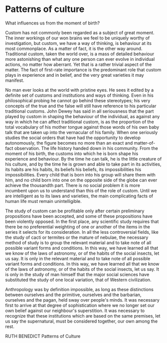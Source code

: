 # Patterns of culture

What influences us from the moment of birth?

Custom has not commonly been regarded as a subject of great moment. The inner workings of our won brains we feel to be uniquely worthy of investigation, but custom, we have a way of thinking, is behaviour at its most commonplace. As a matter of fact, it is the other way around. Traditional custom, taken the world over, is a mass of detailed behaviour more astonishing than what any one person can ever evolve in individual actions, no matter how aberrant. Yet that is a rather trivial aspect of the matter. The fact of first-rate importance is the predominant role that custom plays in experience and in belief, and the very great varieties it may manifest.

No man ever looks at the world with pristine eyes. He sees it edited by a definite set of customs and institutions and ways of thinking. Even in his philosophical probing he cannot go behind these stereotypes; his very concepts of the true and the false will still have reference to his particular traditional customs. John Dewey has said in all seriousness that the part played by custom in shaping the behaviour of the individual, as against any way in which he can affect traditional custom, is as the proportion of the total vocabulary of his mother tongue against those words of his own baby talk that are taken up into the vernacular of his family. When one seriously studies the social orders that have had the opportunity to develop autonomously, the figure becomes no more than an exact and matter-of-fact observation. The life history handed down in his community. From the moment of his birth, the customs into which he is born shape his experience and behaviour. By the time he can talk, he is the little creature of his culture, and by the time he is grown and able to take part in its activities, its habits are his habits, its beliefs his beliefs, its impossibilities his impossibilities. Every child that is born into his group will share them with him, and no child born into one on the opposite side of the globe can ever achieve the thousandth part. There is no social problem it is more incumbent upon us to understand than this of the role of custom. Until we are intelligent as to its laws and varieties, the main complicating facts of human life must remain unintelligible.

The study of custom can be profitable only after certain preliminary propositions have been accepted, and some of these propositions have been violently opposed. In the first place, any scientific study requires that there be no preferential weighting of one or another of the items in the series it selects for its consideration. In all the less controversial fields, like the study of cacti or termites or the mature of nebulae, the necessary method of study is to group the relevant material and to take note of all possible variant forms and conditions. In this way, we have learned all that we know of the laws of astronomy, or of the habits of the social insects, let us say. It is only in the relevant material and to take note of all possible variant forms and conditions. In this way, we have learned all that we know of the laws of astronomy, or of the habits of the social insects, let us say. It is only in the study of man himself that the major social sciences have substituted the study of one local variation, that of Western civilization.

Anthropology was by definition impossible, as long as these distinctions between ourselves and the primitive, ourselves and the barbarian, ourselves and the pagan, held sway over people's minds. It was necessary first to arrive at that degree of sophistication where we no longer set our own belief against our neighbour's superstition. It was necessary to recognize that these institutions which are based on the same premises, let us say the supernatural, must be considered together, our own among the rest.

RUTH BENEDICT Patterns of Culture
